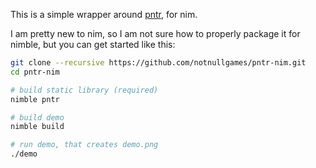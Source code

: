 This is a simple wrapper around [pntr](https://github.com/robloach/pntr), for nim.

I am pretty new to nim, so I am not sure how to properly package it for nimble, but you can get started like this:


```sh
git clone --recursive https://github.com/notnullgames/pntr-nim.git
cd pntr-nim

# build static library (required)
nimble pntr

# build demo
nimble build

# run demo, that creates demo.png
./demo
```